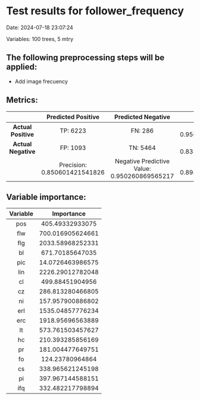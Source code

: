 # Test results for follower_frequency
Date:  2024-07-18 23:07:24 

Variables:  100  trees,  5  mtry


 ## The following preprocessing steps will be applied: 
  - Add image frecuency 


 ## Metrics:
 | | **Predicted Positive**| **Predicted Negative** | |
 |:--:|:--:|:--:|:--:|
 | **Actual Positive** | TP:  6223  | FN:  286  | Sensitivity:  0.956060838838531  |
 | **Actual Negative** | FP:  1093  | TN:  5464  | Specificity:  0.833307915205124  |
 | | Precision:  0.850601421541826  | Negative Predictive Value:  0.950260869565217  | **Accuracy**:  0.894458900964335  |


 ## Variable importance:
 | Variable | Importance |
 |:--:|:--:|
 |  pos  |  405.49332933075  |
 |  flw  |  700.016905624661  |
 |  flg  |  2033.58968252331  |
 |  bl  |  671.70185647035  |
 |  pic  |  14.0726463986575  |
 |  lin  |  2226.29012782048  |
 |  cl  |  499.88451904956  |
 |  cz  |  286.813280466805  |
 |  ni  |  157.957900886802  |
 |  erl  |  1535.04857776234  |
 |  erc  |  1918.95696563889  |
 |  lt  |  573.761503457627  |
 |  hc  |  210.393285856169  |
 |  pr  |  181.004477649751  |
 |  fo  |  124.23780964864  |
 |  cs  |  338.965621245198  |
 |  pi  |  397.967144588151  |
 |  ifq  |  332.482217798894  |

